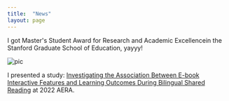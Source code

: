```yaml
---
title:  "News"
layout: page
---
```


I got Master's Student Award for Research and Academic Excellencein the Stanford Graduate School of Education, yayyy!

![pic](./award.png)


I presented a study: [Investigating the Association Between E-book Interactive Features and Learning Outcomes During Bilingual Shared Reading](./aera.pdf) at 2022 AERA.

